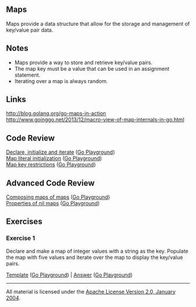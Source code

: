 ## Maps

Maps provide a data structure that allow for the storage and management of key/value pair data.

## Notes

* Maps provide a way to store and retrieve key/value pairs.
* The map key must be a value that can be used in an assignment statement.
* Iterating over a map is always random.

## Links

http://blog.golang.org/go-maps-in-action  
http://www.goinggo.net/2013/12/macro-view-of-map-internals-in-go.html

## Code Review

[Declare, initialize and iterate](example1/example1.go) ([Go Playground](http://play.golang.org/p/xRdyu6M-Vq))  
[Map literal initialization](example2/example2.go) ([Go Playground](http://play.golang.org/p/EtPZoqHgaL))  
[Map key restrictions](example3/example3.go) ([Go Playground](http://play.golang.org/p/bnnKVUeyhP))

## Advanced Code Review

[Composing maps of maps](advanced/example1/example1.go) ([Go Playground](https://play.golang.org/p/mycosI0zpN))  
[Properties of nil maps](advanced/example2/example2.go) ([Go Playground](http://play.golang.org/p/GF0gbY4SvN))

## Exercises

### Exercise 1

Declare and make a map of integer values with a string as the key. Populate the map with five values and iterate over the map to display the key/value pairs.

[Template](exercises/template1/template1.go) ([Go Playground](http://play.golang.org/p/-JBSUoux-v)) | 
[Answer](exercises/exercise1/exercise1.go) ([Go Playground](https://play.golang.org/p/9DDe_wFFYi))
___
All material is licensed under the [Apache License Version 2.0, January 2004](http://www.apache.org/licenses/LICENSE-2.0).
